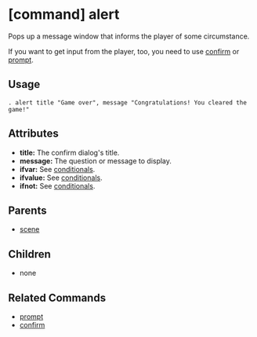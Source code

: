 
# [command] alert

Pops up a message window that informs the player of some circumstance.

If you want to get input from the player, too, you need to use [confirm](confirm.md) or [prompt](prompt.md).

## Usage

    . alert title "Game over", message "Congratulations! You cleared the game!"

## Attributes

 * **title:** The confirm dialog's title.
 * **message:** The question or message to display.
 * **ifvar:** See [conditionals](conditionals.md).
 * **ifvalue:** See [conditionals](conditionals.md).
 * **ifnot:** See [conditionals](conditionals.md).

## Parents

 * [scene](scene.md)

## Children

 * none

## Related Commands

 * [prompt](prompt.md)
 * [confirm](confirm.md)

